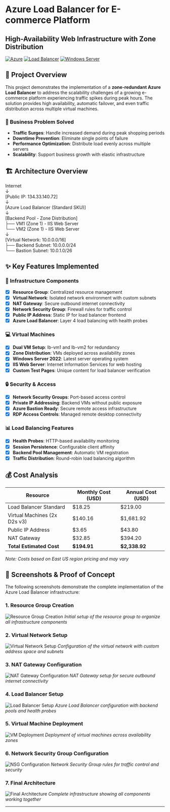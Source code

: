 # Azure Load Balancer for E-commerce Platform

## High-Availability Web Infrastructure with Zone Distribution

[![Azure](https://img.shields.io/badge/Azure-0078d4?style=for-the-badge&logo=microsoft-azure&logoColor=white)](https://azure.microsoft.com)
[![Load Balancer](https://img.shields.io/badge/Load_Balancer-Standard-blue?style=for-the-badge)](https://docs.microsoft.com/en-us/azure/load-balancer/)
[![Windows Server](https://img.shields.io/badge/Windows_Server-2022-0078d4?style=for-the-badge&logo=windows&logoColor=white)](https://www.microsoft.com/en-us/windows-server)

## 🎯 Project Overview

This project demonstrates the implementation of a **zone-redundant Azure Load Balancer** to address the scalability challenges of a growing e-commerce platform experiencing traffic spikes during peak hours. The solution provides high availability, automatic failover, and even traffic distribution across multiple virtual machines.

### 🚀 Business Problem Solved

- **Traffic Surges**: Handle increased demand during peak shopping periods
- **Downtime Prevention**: Eliminate single points of failure
- **Performance Optimization**: Distribute load evenly across multiple servers
- **Scalability**: Support business growth with elastic infrastructure

## 🏗️ Architecture Overview

Internet  
↓  
[Public IP: 134.33.140.72]  
↓  
[Azure Load Balancer (Standard SKU)]  
↓  
[Backend Pool - Zone Distribution]  
├── VM1 (Zone 1) - IIS Web Server  
└── VM2 (Zone 1) - IIS Web Server  
↓  
[Virtual Network: 10.0.0.0/16]  
├── Backend Subnet: 10.0.0.0/24  
└── Bastion Subnet: 10.0.1.0/26

## ✨ Key Features Implemented

### 🔧 **Infrastructure Components**

- [x] **Resource Group**: Centralized resource management
- [x] **Virtual Network**: Isolated network environment with custom subnets
- [x] **NAT Gateway**: Secure outbound internet connectivity
- [x] **Network Security Group**: Firewall rules for traffic control
- [x] **Public IP Address**: Static IP for load balancer frontend
- [x] **Azure Load Balancer**: Layer 4 load balancing with health probes

### 💻 **Virtual Machines**

- [x] **Dual VM Setup**: lb-vm1 and lb-vm2 for redundancy
- [x] **Zone Distribution**: VMs deployed across availability zones
- [x] **Windows Server 2022**: Latest server operating system
- [x] **IIS Web Server**: Internet Information Services for web hosting
- [x] **Custom Test Pages**: Unique content for load balancer verification

### 🔒 **Security & Access**

- [x] **Network Security Groups**: Port-based access control
- [x] **Private IP Addressing**: Backend VMs without public exposure
- [x] **Azure Bastion Ready**: Secure remote access infrastructure
- [x] **RDP Access Controls**: Managed remote desktop connectivity

### 📊 **Load Balancing Features**

- [x] **Health Probes**: HTTP-based availability monitoring
- [x] **Session Persistence**: Configurable client affinity
- [x] **Backend Pool Management**: Automatic VM registration
- [x] **Traffic Distribution**: Round-robin load balancing algorithm

## 💰 Cost Analysis

| Resource                     | Monthly Cost (USD) | Annual Cost (USD) |
| ---------------------------- | ------------------ | ----------------- |
| Load Balancer Standard       | $18.25             | $219.00           |
| Virtual Machines (2x D2s v3) | $140.16            | $1,681.92         |
| Public IP Address            | $3.65              | $43.80            |
| NAT Gateway                  | $32.85             | $394.20           |
| **Total Estimated Cost**     | **$194.91**        | **$2,338.92**     |

_Note: Costs based on East US region pricing and may vary_

## 📸 Screenshots & Proof of Concept

The following screenshots demonstrate the complete implementation of the Azure Load Balancer infrastructure:

### 1. Resource Group Creation

![Resource Group Creation](screenshots/01-resource-group-creation.png)
_Initial setup of the resource group to organize all infrastructure components_

### 2. Virtual Network Setup

![Virtual Network Setup](screenshots/02-virtual-network-setup.png)
_Configuration of the virtual network with custom address space and subnets_

### 3. NAT Gateway Configuration

![NAT Gateway Configuration](screenshots/03-nat-gateway-config.png)
_NAT Gateway setup for secure outbound internet connectivity_

### 4. Load Balancer Setup

![Load Balancer Setup](screenshots/04-load-balancer-setup.png)
_Azure Load Balancer configuration with backend pools and health probes_

### 5. Virtual Machine Deployment

![VM Deployment](screenshots/05-vm-deployment.png)
_Deployment of virtual machines across availability zones_

### 6. Network Security Group Configuration

![NSG Configuration](screenshots/06-nsg-configuration.png)
_Network Security Group rules for traffic control and security_

### 7. Final Architecture

![Final Architecture](screenshots/07-final-architecture.png)
_Complete infrastructure showing all components working together_

---

<!-- Continue with the rest of your README content as needed -->
